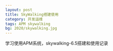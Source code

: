```yaml
---
layout: post
title: SkyWalking搭建使用
category: 开发运维
tags: APM skywalking
bg: 2020/skywalking.jpg
---
```


学习使用APM系统，skywalking-6.5搭建和使用记录



